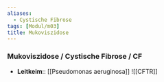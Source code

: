 ```yaml
---
aliases:
  - Cystische Fibrose
tags: [Modul/m03]
title: Mukoviszidose
---
```

### Mukoviszidose / Cystische Fibrose / CF
- **Leitkeim**:: [[Pseudomonas aeruginosa]]
![[CFTR]]